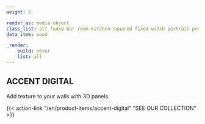 ```yaml
---
weight: 2

render_as: media-object
class_list: alt funky-bar room-kitchen-squared fixed-width portrait product-item
data_item: wood

_render:
    build: never
    list: all
---
```


## ACCENT DIGITAL

Add texture to your walls with 3D panels.

{{< action-link "/en/product-items/accent-digital" "SEE OUR COLLECTION" >}}
